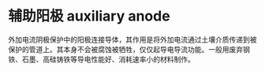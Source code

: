 # 辅助阳极 auxiliary anode
外加电流阴极保护中的阳极连接导体，其作用是将外加电流通过土壤介质传递到被保护的管道上。其本身不会被腐蚀被牺牲，仅仅起导电导流功能。一般用废弃钢铁、石墨、高硅铸铁等导电性能好、消耗速率小的材料制作。

